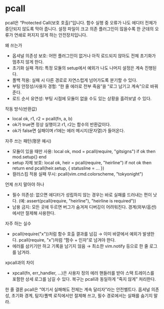 
# pcall
pcall은 “Protected Call(보호 호출)”입니다. 함수 실행 중 오류가 나도 에디터 전체가 중단되지 않도록 막아 줍니다. 설정 파일이 크고 의존 플러그인이 많을수록 한 군데의 오류가 연쇄로 퍼지지 않게 하는 안전장치입니다.

왜 쓰는가

* 옵셔널 의존성 보호: 어떤 플러그인이 없거나 아직 로드되지 않아도 전체 초기화가 멈추지 않게 한다.
* 초기화 실패 격리: 특정 모듈의 setup에서 예외가 나도 나머지 설정은 계속 진행된다.
* 폴백 적용: 실패 시 다른 경로로 자연스럽게 넘어가도록 분기할 수 있다.
* 부팅 안정성/사용자 경험: “한 줄 에러로 전부 죽음”을 “로그 남기고 계속”으로 바꿔 준다.
* 로드 순서 유연성: 부팅 시점에 모듈이 없을 수도 있는 상황을 흘려보낼 수 있다.

작동 방식(반환값)

* local ok, r1, r2 = pcall(fn, a, b)
* ok가 true면 정상 실행이고 r1, r2는 함수의 반환값이다.
* ok가 false면 실패이며 r1에는 에러 메시지(문자열)가 들어온다.

자주 쓰는 패턴(평문 예시)

* 모듈이 있을 때만 사용:
  local ok, mod = pcall(require, "gitsigns")
  if ok then mod.setup{} end
* setup 자체 보호:
  local ok, heir = pcall(require, "heirline")
  if not ok then return end
  pcall(heir.setup, { statusline = ... })
* 컬러스킴 적용 실패 무시:
  pcall(vim.cmd.colorscheme, "tokyonight")

언제 쓰지 말아야 하나

* 필수 의존성: 없으면 에디터가 성립하지 않는 경우는 바로 실패를 드러내는 편이 낫다.
  (예: assert(pcall(require, "heirline"), "heirline is required"))
* 남용 금지: 모든 곳에 두르면 버그가 숨겨져 디버깅이 어려워진다. 경계(외부/옵션)에서만 절제해 사용한다.

자주 하는 실수

* pcall(require("x"))처럼 함수 호출 결과를 넘김 → 이미 바깥에서 예외가 발생한다. pcall(require, "x")처럼 “함수 + 인자”로 넘겨야 한다.
* 에러를 삼키기만 하고 기록을 남기지 않음 → 최소한 vim.notify 등으로 한 줄 로그를 남겨라.

xpcall과의 차이

* xpcall(fn, err\_handler, ...)은 사용자 정의 에러 핸들러를 받아 스택 트레이스를 포함한 상세 로그를 남길 수 있다. 복구는 pcall과 동일하게 “죽지 않게” 처리한다.

한 줄 결론
pcall은 “여기서 실패해도 전체는 계속 달리자”라는 안전벨트다. 옵셔널 의존성, 초기화 경계, 탐지/폴백 로직에서만 절제해 쓰고, 필수 경로에서는 실패를 숨기지 말라.

